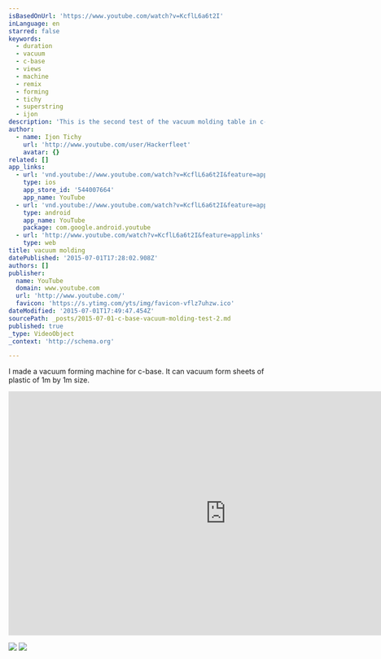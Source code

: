 ```yaml
---
isBasedOnUrl: 'https://www.youtube.com/watch?v=KcflL6a6t2I'
inLanguage: en
starred: false
keywords:
  - duration
  - vacuum
  - c-base
  - views
  - machine
  - remix
  - forming
  - tichy
  - superstring
  - ijon
description: 'This is the second test of the vacuum molding table in c-base. This table was built by ihmis-suski and me from November 2014 to March 2015. We are using 1mm Polystyrol. The machine uses sheets of 1m by 1m and uses 230V/32A/7,2KW to heat the plastics up.'
author:
  - name: Ijon Tichy
    url: 'http://www.youtube.com/user/Hackerfleet'
    avatar: {}
related: []
app_links:
  - url: 'vnd.youtube://www.youtube.com/watch?v=KcflL6a6t2I&feature=applinks'
    type: ios
    app_store_id: '544007664'
    app_name: YouTube
  - url: 'vnd.youtube://www.youtube.com/watch?v=KcflL6a6t2I&feature=applinks'
    type: android
    app_name: YouTube
    package: com.google.android.youtube
  - url: 'http://www.youtube.com/watch?v=KcflL6a6t2I&feature=applinks'
    type: web
title: vacuum molding
datePublished: '2015-07-01T17:28:02.908Z'
authors: []
publisher:
  name: YouTube
  domain: www.youtube.com
  url: 'http://www.youtube.com/'
  favicon: 'https://s.ytimg.com/yts/img/favicon-vflz7uhzw.ico'
dateModified: '2015-07-01T17:49:47.454Z'
sourcePath: _posts/2015-07-01-c-base-vacuum-molding-test-2.md
published: true
_type: VideoObject
_context: 'http://schema.org'

---
```

I made a vacuum forming machine for c-base. It can vacuum form sheets of plastic of 1m by 1m size. 

<iframe src="https://cdn.embedly.com/widgets/media.html?src=https%3A%2F%2Fwww.youtube.com%2Fembed%2FKcflL6a6t2I%3Ffeature%3Doembed&amp;url=https%3A%2F%2Fwww.youtube.com%2Fwatch%3Fv%3DKcflL6a6t2I&amp;image=https%3A%2F%2Fi.ytimg.com%2Fvi%2FKcflL6a6t2I%2Fhqdefault.jpg&amp;key=b7d04c9b404c499eba89ee7072e1c4f7&amp;type=text%2Fhtml&amp;schema=youtube" width="854" height="480" scrolling="no" frameborder="0" allowfullscreen="allowfullscreen" style=""></iframe>

![](https://the-grid-user-content.s3-us-west-2.amazonaws.com/799cdce2-4f7f-49a9-9d1d-8def124e2cd9.png)
![](https://the-grid-user-content.s3-us-west-2.amazonaws.com/c88d3d92-c744-43d5-9d02-2abaa4d2a560.jpg)